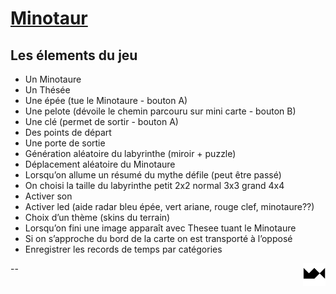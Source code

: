# [Minotaur](https://maxime-hanicotte.github.io/Minotaur/)

## Les élements du jeu
* Un Minotaure
* Un Thésée
* Une épée (tue le Minotaure - bouton A)
* Une pelote (dévoile le chemin parcouru sur mini carte - bouton B)
* Une clé (permet de sortir - bouton A)
* Des points de départ
* Une porte de sortie
* Génération aléatoire du labyrinthe (miroir + puzzle)
* Déplacement aléatoire du Minotaure
* Lorsqu’on allume un résumé du mythe défile (peut être passé)
* On choisi la taille du labyrinthe petit 2x2 normal 3x3 grand 4x4
* Activer son
* Activer led (aide radar bleu épée, vert ariane, rouge clef, minotaure??)
* Choix d’un thème (skins du terrain)
* Lorsqu’on fini une image apparaît avec Thesee tuant le Minotaure
* Si on s’approche du bord de la carte on est transporté à l’opposé
* Enregistrer les records de temps par catégories

<a href="https://www.maxime.hanicotte.net"><img src="./img/mx-logo.png" width="36" alt="MX" align="right"></a>

--
